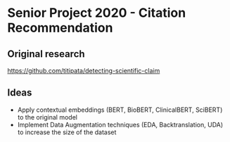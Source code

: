 # Senior Project 2020 - Citation Recommendation

## Original research

https://github.com/titipata/detecting-scientific-claim

## Ideas

- Apply contextual embeddings (BERT, BioBERT, ClinicalBERT, SciBERT) to the original model
- Implement Data Augmentation techniques (EDA, Backtranslation, UDA) to increase the size of the dataset
